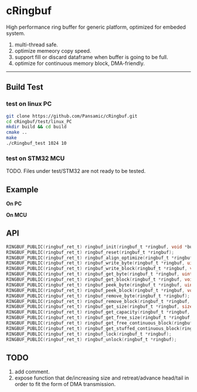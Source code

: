 # cRingbuf

High performance ring buffer for generic platform, optimized for embeded system.

1. multi-thread safe.
2. optimize memeory copy speed.
3. support fill or discard dataframe when buffer is going to be full.
4. optimize for continuous memory block, DMA-friendly.

---

## Build Test

### test on linux PC

```bash
git clone https://github.com/Pansamic/cRingbuf.git
cd cRingbuf/test/linux_PC
mkdir build && cd build
cmake ..
make
./cRingbuf_test 1024 10
```

### test on STM32 MCU

TODO. Files under test/STM32 are not ready to be tested. 

## Example

**On PC**


**On MCU**


## API

```c
RINGBUF_PUBLIC(ringbuf_ret_t) ringbuf_init(ringbuf_t *ringbuf, void *buf, size_t capacity, ringbuf_rule_t rule);
RINGBUF_PUBLIC(ringbuf_ret_t) ringbuf_reset(ringbuf_t *ringbuf);
RINGBUF_PUBLIC(ringbuf_ret_t) ringbuf_align_optimize(ringbuf_t *ringbuf);
RINGBUF_PUBLIC(ringbuf_ret_t) ringbuf_write_byte(ringbuf_t *ringbuf, uint8_t data);
RINGBUF_PUBLIC(ringbuf_ret_t) ringbuf_write_block(ringbuf_t *ringbuf, void *data, size_t length);
RINGBUF_PUBLIC(ringbuf_ret_t) ringbuf_get_byte(ringbuf_t *ringbuf, uint8_t *data);
RINGBUF_PUBLIC(ringbuf_ret_t) ringbuf_get_block(ringbuf_t *ringbuf, void *data, size_t length, size_t *read_length);
RINGBUF_PUBLIC(ringbuf_ret_t) ringbuf_peek_byte(ringbuf_t *ringbuf, uint8_t *data);
RINGBUF_PUBLIC(ringbuf_ret_t) ringbuf_peek_block(ringbuf_t *ringbuf, void *data, size_t length, size_t *read_length);
RINGBUF_PUBLIC(ringbuf_ret_t) ringbuf_remove_byte(ringbuf_t *ringbuf);
RINGBUF_PUBLIC(ringbuf_ret_t) ringbuf_remove_block(ringbuf_t *ringbuf, size_t length, size_t *removed_length);
RINGBUF_PUBLIC(ringbuf_ret_t) ringbuf_get_size(ringbuf_t *ringbuf, size_t *size);
RINGBUF_PUBLIC(ringbuf_ret_t) ringbuf_get_capacity(ringbuf_t *ringbuf, size_t *capacity);
RINGBUF_PUBLIC(ringbuf_ret_t) ringbuf_get_free_size(ringbuf_t *ringbuf, size_t *free_size);
RINGBUF_PUBLIC(ringbuf_ret_t) ringbuf_get_free_continuous_block(ringbuf_t *ringbuf, void **data, size_t *length);
RINGBUF_PUBLIC(ringbuf_ret_t) ringbuf_get_stuffed_continuous_block(ringbuf_t *ringbuf, void **data, size_t *length);
RINGBUF_PUBLIC(ringbuf_ret_t) ringbuf_lock(ringbuf_t *ringbuf);
RINGBUF_PUBLIC(ringbuf_ret_t) ringbuf_unlock(ringbuf_t *ringbuf);
```

## TODO

1. add comment.
2. expose function that de/increasing size and retreat/advance head/tail in order to fit the form of DMA transmission.